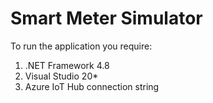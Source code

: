 # Smart Meter Simulator

To run the application you require:

1. .NET Framework 4.8
2. Visual Studio 20\*
3. Azure IoT Hub connection string
